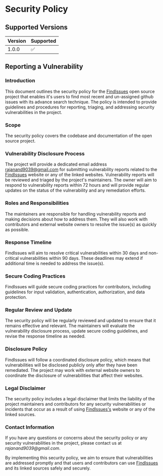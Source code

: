 # Security Policy

## Supported Versions

| Version | Supported          |
| ------- | ------------------ |
| 1.0.0   | :white_check_mark: |

## Reporting a Vulnerability

### Introduction

This document outlines the security policy for the [FindIssues](https://findissues.vercel.app/) open source project that enables it's users to find most recent and un-assigned github issues with its advance search technique. The policy is intended to provide guidelines and procedures for reporting, triaging, and addressing security vulnerabilities in the project.

### Scope

The security policy covers the codebase and documentation of the open source project.

### Vulnerability Disclosure Process

The project will provide a dedicated email address [rajanand9039@gmail.com](rajanand9039@gmail.com) for submitting vulnerability reports related to the [FindIssues](https://findissues.vercel.app/) website or any of the linked websites. Vulnerability reports will be reviewed and triaged by the project's maintainers. The owner will aim to respond to vulnerability reports within 72 hours and will provide regular updates on the status of the vulnerability and any remediation efforts.

### Roles and Responsibilities

The maintainers are responsible for handling vulnerability reports and making decisions about how to address them. They will also work with contributors and external website owners to resolve the issue(s) as quickly as possible.

### Response Timeline

FindIssues will aim to resolve critical vulnerabilities within 30 days and non-critical vulnerabilities within 90 days. These deadlines may extend if additional time is needed to address the issue(s).

### Secure Coding Practices

FindIssues will guide secure coding practices for contributors, including guidelines for input validation, authentication, authorization, and data protection.

### Regular Review and Update

The security policy will be regularly reviewed and updated to ensure that it remains effective and relevant. The maintainers will evaluate the vulnerability disclosure process, update secure coding guidelines, and revise the response timeline as needed.

### Disclosure Policy

FindIssues will follow a coordinated disclosure policy, which means that vulnerabilities will be disclosed publicly only after they have been remediated. The project may work with external website owners to coordinate the disclosure of vulnerabilities that affect their websites.

### Legal Disclaimer

The security policy includes a legal disclaimer that limits the liability of the project maintainers and contributors for any security vulnerabilities or incidents that occur as a result of using [FindIssues's](https://findissues.vercel.app/) website or any of the linked sources.

### Contact Information

If you have any questions or concerns about the security policy or any security vulnerabilities in the project, please contact us at _rajanand9039@gmail.com_.

By implementing this security policy, we aim to ensure that vulnerabilities are addressed promptly and that users and contributors can use [FindIssues](https://findissues.vercel.app/) and its linked sources safely and securely.
